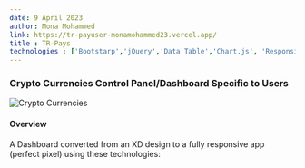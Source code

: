 ```yaml
---
date: 9 April 2023
author: Mona Mohammed
link: https://tr-payuser-monamohammed23.vercel.app/
title : TR-Pays
technologies : ['Bootstarp','jQuery','Data Table','Chart.js', 'Responsive Design']
---
```


### Crypto Currencies Control Panel/Dashboard Specific to Users

![Crypto Currencies](/images/trPay/profile.PNG)

#### Overview

A Dashboard converted from an XD design to a fully responsive app (perfect pixel) using these technologies: 
